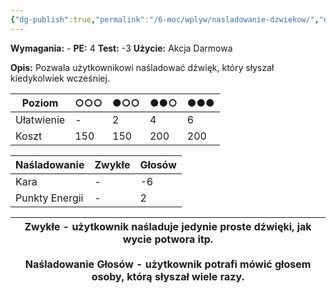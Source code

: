```yaml
---
{"dg-publish":true,"permalink":"/6-moc/wplyw/nasladowanie-dzwiekow/","dgPassFrontmatter":true}
---
```


**Wymagania:** -
**PE:** 4
**Test:** -3
**Użycie:** Akcja Darmowa

**Opis:** Pozwala użytkownikowi naśladować dźwięk, który słyszał kiedykolwiek wcześniej.

| Poziom     | ○○○ | ●○○ | ●●○ | ●●● |
| ---------- | --- | --- | --- | --- |
| Ułatwienie | -   | 2   | 4   | 6   |
| Koszt      | 150 | 150 | 200 | 200 |

| Naśladowanie   | Zwykłe | Głosów |
| -------------- | ------ | ------ |
| Kara           | -      | -6     |
| Punkty Energii | -      | 2      |

| **Zwykłe** - użytkownik naśladuje jedynie proste dźwięki, jak wycie potwora itp.<br><br>**Naśladowanie Głosów** - użytkownik potrafi mówić głosem osoby, którą słyszał wiele razy. |
| ---------------------------------------------------------------------------------------------------------------------------------------------------------------------------------- |
